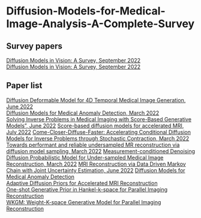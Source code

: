 # Diffusion-Models-for-Medical-Image-Analysis-A-Complete-Survey




## Survey papers
[Diffusion Models in Vision: A Survey, September 2022](https://arxiv.org/pdf/2209.04747.pdf) </br>
[Diffusion Models in Vision: A Survey, September 2022](https://arxiv.org/pdf/2209.04747.pdf) </br>



## Paper list


[Diffusion Deformable Model for 4D Temporal Medical Image Generation, June 2022](https://arxiv.org/abs/2206.13295)</br>
[Diffusion Models for Medical Anomaly Detection, March 2022](https://arxiv.org/pdf/2203.04306v1.pdf)</br>
[Solving Inverse Problems in Medical Imaging with Score-Based Generative Models”, June 2022](https://arxiv.org/abs/2111.08005)
[Score-based diffusion models for accelerated MRI, July 2022](https://arxiv.org/abs/2110.05243)
[Come-Closer-Diffuse-Faster: Accelerating Conditional Diffusion Models for Inverse Problems through Stochastic Contraction, March 2022](https://arxiv.org/abs/2112.05146)
[Towards performant and reliable undersampled MR reconstruction via diffusion model sampling, March 2022](https://arxiv.org/abs/2203.04292)
[Measurement-conditioned Denoising Diffusion Probabilistic Model for Under-sampled Medical Image Reconstruction, March 2022](https://arxiv.org/abs/2203.03623)
[MRI Reconstruction via Data Driven Markov Chain with Joint Uncertainty Estimation, June 2022](https://arxiv.org/abs/2202.01479)
[Diffusion Models for Medical Anomaly Detection](https://arxiv.org/abs/2203.04306)</br>
[Adaptive Diffusion Priors for Accelerated MRI Reconstruction](https://arxiv.org/abs/2207.05876)</br>
[One-shot Generative Prior in Hankel-k-space for Parallel Imaging Reconstruction](https://arxiv.org/abs/2208.07181)</br>
[WKGM: Weight-K-space Generative Model for Parallel Imaging Reconstruction](https://arxiv.org/abs/2205.03883)</br>
